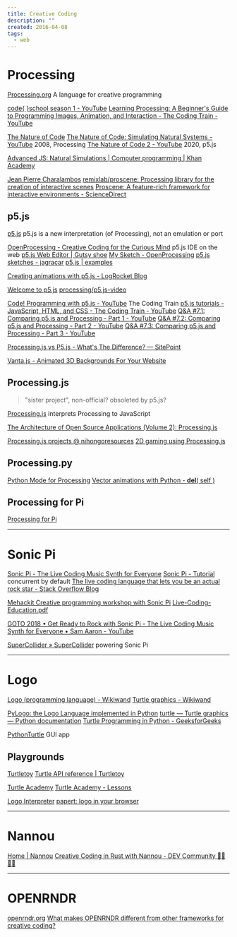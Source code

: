 ```yaml
---
title: Creative Coding
description: ""
created: 2016-04-08
tags:
  - web
---
```


# Processing

[Processing.org](https://processing.org/) A language for creative programming

[code{ }school season 1 - YouTube](https://www.youtube.com/playlist?list=PLcKpytGyWm9rYbF9URFAjKy2MyWKZe0KS)
[Learning Processing: A Beginner's Guide to Programming Images, Animation, and Interaction - The Coding Train - YouTube](https://www.youtube.com/user/shiffman/playlists?view=50&shelf_id=2&sort=dd)

[The Nature of Code](http://natureofcode.com/book/)
[The Nature of Code: Simulating Natural Systems - YouTube](https://www.youtube.com/playlist?list=PLRqwX-V7Uu6aFlwukCmDf0-1-uSR7mklK) 2008, Processing
[The Nature of Code 2 - YouTube](https://www.youtube.com/playlist?list=PLRqwX-V7Uu6ZV4yEcW3uDwOgGXKUUsPOM) 2020, p5.js

[Advanced JS: Natural Simulations | Computer programming | Khan Academy](https://www.khanacademy.org/computing/computer-programming/programming-natural-simulations)

[Jean Pierre Charalambos](http://nakednous.github.io/)
[remixlab/proscene: Processing library for the creation of interactive scenes](https://github.com/remixlab/proscene)
[Proscene: A feature-rich framework for interactive environments - ScienceDirect](https://www.sciencedirect.com/science/article/pii/S235271101730002X)

## p5.js

[p5.js](http://p5js.org/) p5.js is a new interpretation (of Processing), not an emulation or port

[OpenProcessing - Creative Coding for the Curious Mind](https://www.openprocessing.org/) p5.js IDE on the web
[p5.js Web Editor | Gutsy shoe](https://editor.p5js.org/)
[My Sketch - OpenProcessing](https://www.openprocessing.org/sketch/create)
[p5.js sketches - jagracar](https://jagracar.com/p5jsSketches.php)
[p5.js | examples](https://p5js.org/examples/#demos)

[Creating animations with p5.js - LogRocket Blog](https://blog.logrocket.com/creating-animations-p5-js/)

[Welcome to p5.js](http://hello.p5js.org/)
[processing/p5.js-video](https://github.com/processing/p5.js-video#hello-p5)

[Code! Programming with p5.js - YouTube](https://www.youtube.com/playlist?list=PLRqwX-V7Uu6Zy51Q-x9tMWIv9cueOFTFA) The Coding Train
[p5.js tutorials - JavaScript, HTML, and CSS - The Coding Train - YouTube](https://www.youtube.com/user/shiffman/playlists?view=50&shelf_id=14&sort=dd)
[Q&A #7.1: Comparing p5.js and Processing - Part 1 - YouTube](https://www.youtube.com/watch?v=AmlAiKsiy0o)
[Q&A #7.2: Comparing p5.js and Processing - Part 2 - YouTube](https://www.youtube.com/watch?v=AsjPJ5AWkDc)
[Q&A #7.3: Comparing p5.js and Processing - Part 3 - YouTube](https://www.youtube.com/watch?v=_y8rEHjqzRA)

[Processing.js vs P5.js - What's The Difference? — SitePoint](https://www.sitepoint.com/processing-js-vs-p5-js-whats-difference/)

[Vanta.js - Animated 3D Backgrounds For Your Website](https://www.vantajs.com/)

## Processing.js

> "sister project", non-official? obsoleted by p5.js?

[Processing.js](http://processingjs.org/) interprets Processing to JavaScript

[The Architecture of Open Source Applications (Volume 2): Processing.js](http://aosabook.org/en/pjs.html)

[Processing.js projects @ nihongoresources](http://processingjs.nihongoresources.com/)
[2D gaming using Processing.js](http://processingjs.nihongoresources.com/test/PjsGameEngine/docs/tutorial/basic.html)

## Processing.py

[Python Mode for Processing](http://py.processing.org/)
[Vector animations with Python - **del**( self )](https://zulko.github.io/blog/2014/09/20/vector-animations-with-python/)

## Processing for Pi

[Processing for Pi](https://pi.processing.org/)

---

# Sonic Pi

[Sonic Pi - The Live Coding Music Synth for Everyone](https://sonic-pi.net/)
[Sonic Pi - Tutorial](https://sonic-pi.net/tutorial.html)
concurrent by default
[The live coding language that lets you be an actual rock star - Stack Overflow Blog](https://stackoverflow.blog/2020/01/29/the-live-coding-language-that-lets-you-be-an-actual-rock-star/)

[Mehackit Creative programming workshop with Sonic Pi](https://sonic-pi.mehackit.org/)
[Live-Coding-Education.pdf](https://sonic-pi.net/files/articles/Live-Coding-Education.pdf)

[GOTO 2018 • Get Ready to Rock with Sonic Pi - The Live Coding Music Synth for Everyone • Sam Aaron - YouTube](https://www.youtube.com/watch?v=OLLwG_SN8oo)

[SuperCollider » SuperCollider](https://supercollider.github.io/) powering Sonic Pi

---

# Logo

[Logo (programming language) - Wikiwand](<https://www.wikiwand.com/en/Logo_(programming_language)>)
[Turtle graphics - Wikiwand](https://www.wikiwand.com/en/Turtle_graphics)

[PyLogo: the Logo Language implemented in Python](http://www.ianbicking.org/docs/PyLogo_lightning.html)
[turtle — Turtle graphics — Python documentation](https://docs.python.org/3/library/turtle.html)
[Turtle Programming in Python - GeeksforGeeks](https://www.geeksforgeeks.org/turtle-programming-python/)

[PythonTurtle](http://pythonturtle.org/) GUI app

## Playgrounds

[Turtletoy](https://turtletoy.net/)
[Turtle API reference | Turtletoy](https://turtletoy.net/syntax)

[Turtle Academy](https://turtleacademy.com/)
[Turtle Academy - Lessons](https://turtleacademy.com//lessons)

[Logo Interpreter](https://www.calormen.com/jslogo/)
[papert: logo in your browser](http://logo.twentygototen.org/)

---

# Nannou

[Home | Nannou](https://nannou.cc/)
[Creative Coding in Rust with Nannou - DEV Community 👩‍💻👨‍💻](https://dev.to/deciduously/creative-coding-in-rust-with-nannou-1lbl)

---

# OPENRNDR

[openrndr.org](https://openrndr.org/)
[What makes OPENRNDR different from other frameworks for creative coding?](https://medium.com/openrndr/what-makes-openrndr-different-from-other-frameworks-for-creative-coding-12b4919b0a49)
